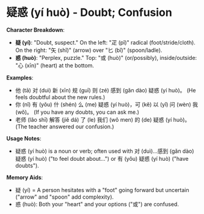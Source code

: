 # **疑惑 (yí huò) - Doubt; Confusion**

**Character Breakdown**:  
- **疑 (yí)**: "Doubt, suspect." On the left: "疋 (pǐ)" radical (foot/stride/cloth). On the right: "矢 (shǐ)" (arrow) over "匕 (bǐ)" (spoon/ladle).  
- **惑 (huò)**: "Perplex, puzzle." Top: "或 (huò)" (or/possibly), inside/outside: "心 (xīn)" (heart) at the bottom.

**Examples**:  
- 他 (tā) 对 (duì) 新 (xīn) 规 (guī) 则 (zé) 感到 (gǎn dào) 疑惑 (yí huò)。 (He feels doubtful about the new rules.)  
- 你 (nǐ) 有 (yǒu) 什 (shén) 么 (me) 疑惑 (yí huò)，可 (kě) 以 (yǐ) 问 (wèn) 我 (wǒ)。 (If you have any doubts, you can ask me.)  
- 老师 (lǎo shī) 解答 (jiě dá) 了 (le) 我们 (wǒ men) 的 (de) 疑惑 (yí huò)。 (The teacher answered our confusion.)

**Usage Notes**:  
- 疑惑 (yí huò) is a noun or verb; often used with 对 (duì)...感到 (gǎn dào) 疑惑 (yí huò) ("to feel doubt about...") or 有 (yǒu) 疑惑 (yí huò) ("have doubts").

**Memory Aids**:  
- 疑 (yí) = A person hesitates with a "foot" going forward but uncertain ("arrow" and "spoon" add complexity).  
- 惑 (huò): Both your "heart" and your options ("或") are confused.